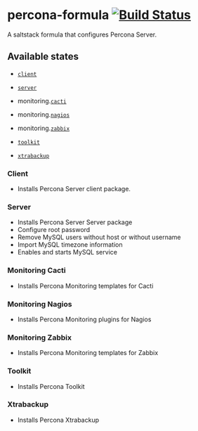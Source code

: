 
# percona-formula [![Build Status](https://travis-ci.org/Perceptyx/percona-formula.png?branch=master)](https://travis-ci.org/Perceptyx/percona-formula)


A saltstack formula that configures Percona Server.


## Available states

- [`client`](#client)

- [`server`](#server)

- monitoring.[`cacti`](#monitoring-cacti)

- monitoring.[`nagios`](#monitoring-nagios)

- monitoring.[`zabbix`](#monitoring-zabbix)

- [`toolkit`](#toolkit)

- [`xtrabackup`](#xtrabackup)

### Client

- Installs Percona Server client package.

### Server

- Installs Percona Server Server package
- Configure root password
- Remove MySQL users without host or without username
- Import MySQL timezone information
- Enables and starts MySQL service

### Monitoring Cacti

- Installs Percona Monitoring templates for Cacti

### Monitoring Nagios

- Installs Percona Monitoring plugins for Nagios

### Monitoring Zabbix

- Installs Percona Monitoring templates for Zabbix

### Toolkit

- Installs Percona Toolkit

### Xtrabackup

- Installs Percona Xtrabackup
